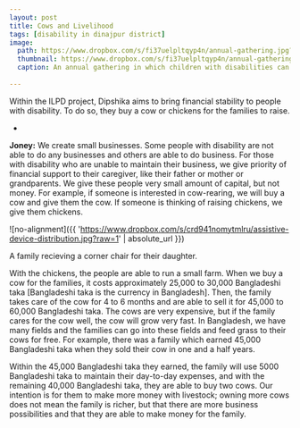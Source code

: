 ```yaml
---
layout: post
title: Cows and Livelihood
tags: [disability in dinajpur district]
image:
  path: https://www.dropbox.com/s/fi37uelpltqyp4n/annual-gathering.jpg?raw=1
  thumbnail: https://www.dropbox.com/s/fi37uelpltqyp4n/annual-gathering.jpg?raw=1
  caption: An annual gathering in which children with disabilities can get together to enjoy the music.
  
---
```


Within the ILPD project, Dipshika aims to bring financial stability to people with disability. To do so, they buy a cow or chickens for the families to raise. 

<!--more-->

-

**Joney:** We create small businesses. Some people with disability are not able to do any businesses and others are able to do business. For those with disability who are unable to maintain their business, we give priority of financial support to their caregiver, like their father or mother or grandparents. We give these people very small amount of capital, but not money. For example, if someone is interested in cow-rearing, we will buy a cow and give them the cow. If someone is thinking of raising chickens, we give them chickens. 


![no-alignment]({{ 'https://www.dropbox.com/s/crd941nomytmlru/assistive-device-distribution.jpg?raw=1' | absolute_url }})
  <figcaption>A family recieving a corner chair for their daughter.</figcaption>
  
With the chickens, the people are able to run a small farm. When we buy a cow for the families, it costs approximately 25,000 to 30,000 Bangladeshi taka [Bangladeshi taka is the currency in Bangladesh]. Then, the family takes care of the cow for 4 to 6 months and are able to sell it for 45,000 to 60,000 Bangladeshi taka. The cows are very expensive, but if the family cares for the cow well, the cow will grow very fast. In Bangladesh, we have many fields and the families can go into these fields and feed grass to their cows for free. For example, there was a family which earned 45,000 Bangladeshi taka when they sold their cow in one and a half years.

Within the 45,000 Bangladeshi taka they earned, the family will use 5000 Bangladeshi taka to maintain their day-to-day expenses, and with the remaining 40,000 Bangladeshi taka, they are able to buy two cows. Our intention is for them to make more money with livestock; owning more cows does not mean the family is richer, but that there are more business possibilities and that they are able to make money for the family. 

